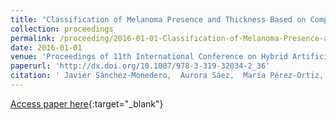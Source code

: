 ```yaml
---
title: "Classification of Melanoma Presence and Thickness Based on Computational Image Analysis"
collection: proceedings
permalink: /proceeding/2016-01-01-Classification-of-Melanoma-Presence-and-Thickness-Based-on-Computational-Image-Analysis
date: 2016-01-01
venue: 'Proceedings of 11th International Conference on Hybrid Artificial Intelligent Systems (HAIS2016)'
paperurl: 'http://dx.doi.org/10.1007/978-3-319-32034-2_36'
citation: ' Javier Sánchez-Monedero,  Aurora Sáez,  María Pérez-Ortiz,  Pedro Antonio Gutiérrez,  César Hervás-Martínez, &quot;Classification of Melanoma Presence and Thickness Based on Computational Image Analysis.&quot; Proceedings of 11th International Conference on Hybrid Artificial Intelligent Systems (HAIS2016), Vol.9648, 2016, Seville (Spain), pp.427-438.'
---
```

[Access paper here](http://dx.doi.org/10.1007/978-3-319-32034-2_36){:target="_blank"}
